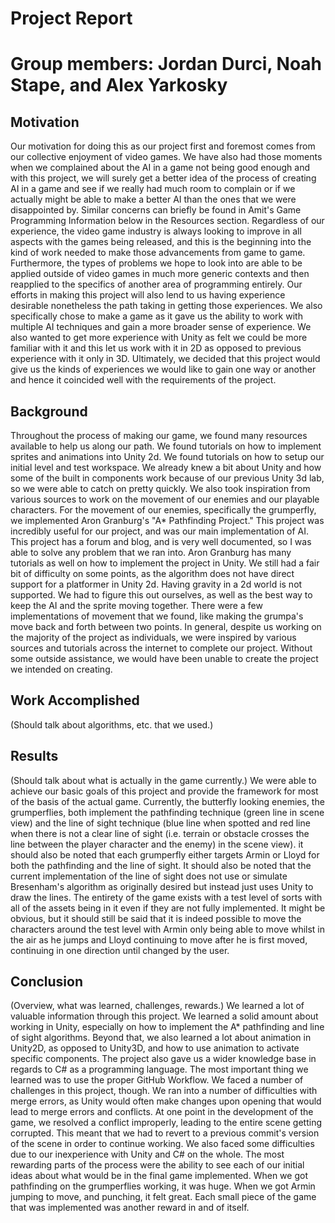 # Project Report
# Group members: Jordan Durci, Noah Stape, and Alex Yarkosky

## Motivation

Our motivation for doing this as our project first and foremost comes from our collective enjoyment of video games. We have also had those moments when we complained about the AI in a game not being good enough and with this project, we will surely get a better idea of the process of creating AI in a game and see if we really had much room to complain or if we actually might be able to make a better AI than the ones that we were disappointed by. Similar concerns can briefly be found in Amit's Game Programming Information below in the Resources section. Regardless of our experience, the video game industry is always looking to improve in all aspects with the games being released, and this is the beginning into the kind of work needed to make those advancements from game to game. Furthermore, the types of problems we hope to look into are able to be applied outside of video games in much more generic contexts and then reapplied to the specifics of another area of programming entirely. Our efforts in making this project will also lend to us having experience desirable nonetheless the path taking in getting those experiences.
We also specifically chose to make a game as it gave us the ability to work with multiple AI techniques and gain a more broader sense of experience. We also wanted to get more experience with Unity as felt we could be more familiar with it and this let us work with it in 2D as opposed to previous experience with it only in 3D. Ultimately, we decided that this project would give us the kinds of experiences we would like to gain one way or another and hence it coincided well with the requirements of the project.

## Background

Throughout the process of making our game, we found many resources available to help us along our path. We found tutorials on how to implement sprites and animations into Unity 2d. We found tutorials on how to setup our initial level and test workspace. We already knew a bit about Unity and how some of the built in components work because of our previous Unity 3d lab, so we were able to catch on pretty quickly. We also took inspiration from various sources to work on the movement of our enemies and our playable characters.
For the movement of our enemies, specifically the grumperfly, we implemented Aron Granburg's "A* Pathfinding Project." This project was incredibly useful for our project, and was our main implementation of AI. This project has a forum and blog, and is very well documented, so I was able to solve any problem that we ran into. Aron Granburg has many tutorials as well on how to implement the project in Unity. We still had a fair bit of difficulty on some points, as the algorithm does not have direct support for a platformer in Unity 2d. Having gravity in a 2d world is not supported. We had to figure this out ourselves, as well as the best way to keep the AI and the sprite moving together.
There were a few implementations of movement that we found, like making the grumpa's move back and forth between two points.
In general, despite us working on the majority of the project as individuals, we were inspired by various sources and tutorials across the internet to complete our project. Without some outside assistance, we would have been unable to create the project we intended on creating.
## Work Accomplished

(Should talk about algorithms, etc. that we used.)

## Results

(Should talk about what is actually in the game currently.)
We were able to achieve our basic goals of this project and provide the framework for most of the basis of the actual game.
Currently, the butterfly looking enemies, the grumperflies, both implement the pathfinding technique (green line in scene view) and the line of sight technique (blue line when spotted and red line when there is not a clear line of sight (i.e. terrain or obstacle crosses the line between the player character and the enemy) in the scene view). it should also be noted that each grumperfly either targets Armin or Lloyd for both the pathfinding and the line of sight. It should also be noted that the current implementation of the line of sight does not use or simulate Bresenham's algorithm as originally desired but instead just uses Unity to draw the lines. The entirety of the game exists with a test level of sorts with all of the assets being in it even if they are not fully implemented. It might be obvious, but it should still be said that it is indeed possible to move the characters around the test level with Armin only being able to move whilst in the air as he jumps and Lloyd continuing to move after he is first moved, continuing in one direction until changed by the user.

## Conclusion

(Overview, what was learned, challenges, rewards.)
We learned a lot of valuable information through this project.  We learned a solid amount about working in Unity, especially on how to implement the A* pathfinding and line of sight algorithms.  Beyond that, we also learned a lot about animation in Unity2D, as opposed to Unity3D, and how  to use animation to activate specific components.  The project also gave us a wider knowledge base in regards to C# as a programming language.  The most important thing we learned was to use the proper GitHub Workflow.  We faced a number of challenges in this project, though.  We ran into a number of difficulties with merge errors, as Unity would often make changes upon opening that would lead to merge errors and conflicts.  At one point in the development of the game, we resolved a conflict improperly, leading to the entire scene getting corrupted.  This meant that we had to revert to a previous commit's version of the scene in order to continue working.  We also faced some difficulties due to our inexperience with Unity and C# on the whole.  The most rewarding parts of the process were the ability to see each of our initial ideas about what would be in the final game implemented.  When we got pathfinding on the grumperflies working, it was huge.  When we got Armin jumping to move, and punching, it felt great.  Each small piece of the game that was implemented was another reward in and of itself.
